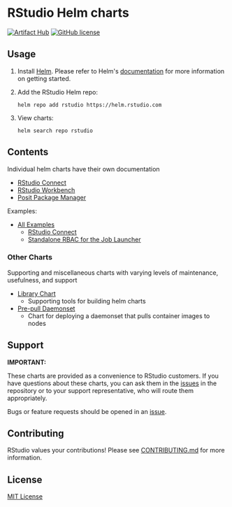 # RStudio Helm charts

[![Artifact Hub](https://img.shields.io/endpoint?url=https://artifacthub.io/badge/repository/rstudio)](https://artifacthub.io/packages/search?repo=rstudio)
[![GitHub license](https://img.shields.io/github/license/rstudio/helm.svg)](https://github.com/rstudio/helm/blob/main/LICENSE)

## Usage

1. Install [Helm](https://helm.sh). Please refer to Helm's [documentation](https://helm.sh/docs/) for more information on getting started.

2. Add the RStudio Helm repo:

   ```console
   helm repo add rstudio https://helm.rstudio.com
   ```

3. View charts:

   ```console
   helm search repo rstudio
   ```

## Contents

Individual helm charts have their own documentation

- [RStudio Connect](./charts/rstudio-connect)
- [RStudio Workbench](./charts/rstudio-workbench)
- [Posit Package Manager](./charts/rstudio-pm)

Examples:

- [All Examples](./examples)
    - [RStudio Connect](./examples/connect/)
    - [Standalone RBAC for the Job Launcher](./examples/rbac)

### Other Charts

Supporting and miscellaneous charts with varying levels of maintenance, usefulness, and support

- [Library Chart](./charts/rstudio-library)
    - Supporting tools for building helm charts
- [Pre-pull Daemonset](./other-charts/prepull-daemonset)
    - Chart for deploying a daemonset that pulls container images to nodes

## Support

**IMPORTANT:**

These charts are provided as a convenience to RStudio customers. If you have
questions about these charts, you can ask them in the
[issues](https://github.com/rstudio/helm/issues/new/choose) in the repository
or to your support representative, who will route them appropriately.

Bugs or feature requests should be opened in an [issue](https://github.com/rstudio/helm/issues/new/choose).

## Contributing

RStudio values your contributions! Please see [CONTRIBUTING.md](./CONTRIBUTING.md) for more information.

## License

[MIT License](./LICENSE)
